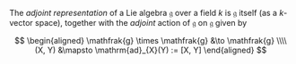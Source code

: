 The *adjoint representation* of a Lie algebra $\mathfrak{g}$ over a field $k$ is $\mathfrak{g}$ itself (as a $k$-vector space), together with the *adjoint* action of $\mathfrak{g}$ on $\mathfrak{g}$ given by

$$
\begin{aligned}
\mathfrak{g} \times \mathfrak{g} &\to \mathfrak{g} \\\\
(X, Y) &\mapsto \mathrm{ad}_{X}(Y) := [X, Y]
\end{aligned}
$$

